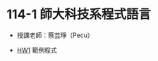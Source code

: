 # 114-1 師大科技系程式語言
- 授課老師：蔡芸琤（Pecu）

- [HW1](https://github.com/peculab/PROGRAM/blob/main/HW1_%E6%97%A5%E5%B8%B8%E6%94%AF%E5%87%BA%E9%80%9F%E7%AE%97%E8%88%87%E5%88%86%E6%94%A4.ipynb) 範例程式
